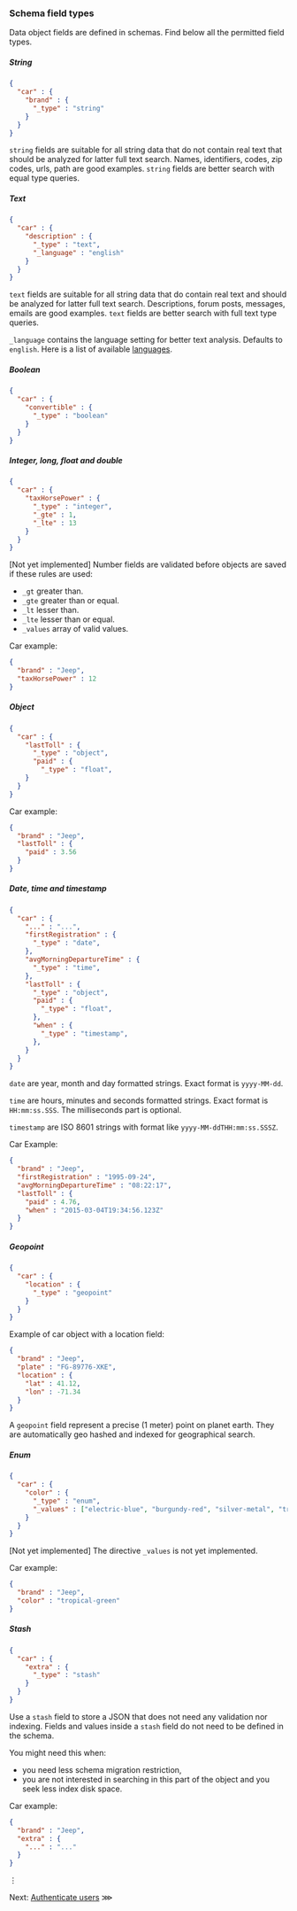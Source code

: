 ### Schema field types

Data object fields are defined in schemas. Find below all the permitted field types.

##### String

```json
{
  "car" : {
    "brand" : {
      "_type" : "string"
    }
  }
}
```

`string` fields are suitable for all string data that do not contain real text that should be analyzed for latter full text search. Names, identifiers, codes, zip codes, urls, path are good examples. `string` fields are better search with equal type queries.

##### Text

```json
{
  "car" : {
    "description" : {
      "_type" : "text",
      "_language" : "english"
    }
  }
}
```

`text` fields are suitable for all string data that do contain real text and should be analyzed for latter full text search. Descriptions, forum posts, messages, emails are good examples. `text` fields are better search with full text type queries.

`_language` contains the language setting for better text analysis. Defaults to `english`. Here is a list of available [languages](https://www.elastic.co/guide/en/elasticsearch/reference/2.4/analysis-lang-analyzer.html).

##### Boolean

```json
{
  "car" : {
    "convertible" : {
      "_type" : "boolean"
    }
  }
}
```

##### Integer, long, float and double

```json
{
  "car" : {
    "taxHorsePower" : {
      "_type" : "integer",
      "_gte" : 1,
      "_lte" : 13
    }
  }
}
```

[Not yet implemented] Number fields are validated before objects are saved if these rules are used:

- `_gt` greater than.
- `_gte` greater than or equal. 
- `_lt` lesser than.
- `_lte` lesser than or equal.
- `_values` array of valid values.

Car example:

```json
{
  "brand" : "Jeep",
  "taxHorsePower" : 12
}
```

##### Object

```json
{
  "car" : {
    "lastToll" : {
      "_type" : "object",
      "paid" : {
        "_type" : "float",
    }
  }
}
```

Car example:

```json
{
  "brand" : "Jeep",
  "lastToll" : {
    "paid" : 3.56
  }
}
```

##### Date, time and timestamp

```json
{
  "car" : {
    "..." : "...",
    "firstRegistration" : {
      "_type" : "date",
    },
    "avgMorningDepartureTime" : {
      "_type" : "time",
    },
    "lastToll" : {
      "_type" : "object",
      "paid" : {
        "_type" : "float",
      },
      "when" : {
        "_type" : "timestamp",
      },
    }
  }
}
```

`date` are year, month and day formatted strings. Exact format is `yyyy-MM-dd`.

`time` are hours, minutes and seconds formatted strings. Exact format is `HH:mm:ss.SSS`. The milliseconds part is optional.

`timestamp` are ISO 8601 strings with format like `yyyy-MM-ddTHH:mm:ss.SSSZ`.

Car Example:

```json
{
  "brand" : "Jeep",
  "firstRegistration" : "1995-09-24",
  "avgMorningDepartureTime" : "08:22:17",
  "lastToll" : {
    "paid" : 4.76,
    "when" : "2015-03-04T19:34:56.123Z"
  }
}
```

##### Geopoint

```json
{
  "car" : {
    "location" : {
      "_type" : "geopoint"
    }
  }
}
```

Example of car object with a location field:

```json
{
  "brand" : "Jeep",
  "plate" : "FG-89776-XKE",
  "location" : {
    "lat" : 41.12,
    "lon" : -71.34
  }
}
```

A `geopoint` field represent a precise (1 meter) point on planet earth. They are automatically geo hashed and indexed for geographical search.

##### Enum

```json
{
  "car" : {
    "color" : {
      "_type" : "enum",
      "_values" : ["electric-blue", "burgundy-red", "silver-metal", "tropical-green"]
    }
  }
}
```

[Not yet implemented] The directive `_values` is not yet implemented.

Car example:

```json
{
  "brand" : "Jeep",
  "color" : "tropical-green"
}
```

##### Stash

```json
{
  "car" : {
    "extra" : {
      "_type" : "stash"
    }
  }
}
```

Use a `stash` field to store a JSON that does not need any validation nor indexing. Fields and values inside a `stash` field do not need to be defined in the schema.

You might need this when:

- you need less schema migration restriction,
- you are not interested in searching in this part of the object and you seek less index disk space.

Car example:

```json
{
  "brand" : "Jeep",
  "extra" : {
    "..." : "..."
  }
}
```

⋮

Next: [Authenticate users](authenticate-users.md) ⋙